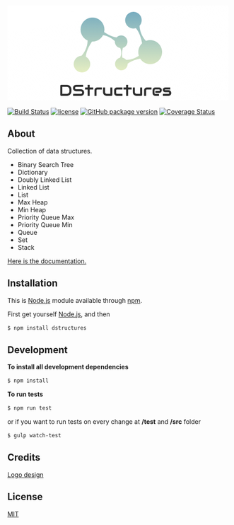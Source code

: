 ![](https://raw.githubusercontent.com/DNonov/DStructures/master/images/logo.jpg)

[![Build Status](https://travis-ci.org/DNonov/DStructures.svg?branch=master)](https://travis-ci.org/DNonov/DStructures) [![license](https://img.shields.io/github/license/DNonov/Dstructures.svg)](./LICENSE) [![GitHub package version](https://img.shields.io/github/package-json/v/DNonov/Dstructures.svg)](./package.json) [![Coverage Status](https://coveralls.io/repos/github/DNonov/data-structures-lib/badge.svg?branch=master)](https://coveralls.io/github/DNonov/data-structures-lib?branch=master)



## About
Collection of data structures.

* Binary Search Tree
* Dictionary
* Doubly Linked List
* Linked List
* List
* Max Heap
* Min Heap
* Priority Queue Max
* Priority Queue Min
* Queue
* Set
* Stack

[Here is the documentation.](https://dnonov.github.io/DStructures/)

## Installation
This is [Node.js](https://nodejs.org/en/) module available through [npm](https://www.npmjs.com/).

First get yourself [Node.js](https://nodejs.org/en/download), and then 

```bash
$ npm install dstructures
```

## Development

**To install all development dependencies**

```bash
$ npm install
```

**To run tests**
```bash
$ npm run test
```

or if you want to run tests on every change at **/test** and **/src** folder
```bash
$ gulp watch-test
```

## Credits
[Logo design](https://www.designevo.com/)

## License
[MIT](./LICENSE)